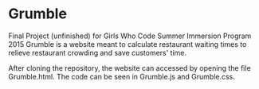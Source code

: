 # Grumble
Final Project (unfinished) for Girls Who Code Summer Immersion Program 2015
Grumble is a website meant to calculate restaurant waiting times to relieve restaurant crowding and save customers' time.

After cloning the repository, the website can accessed by opening the file Grumble.html. The code can be seen in Grumble.js and Grumble.css.
